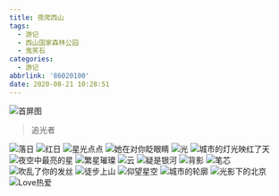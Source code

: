```yaml
---
title: 夜爬西山
tags:
  - 游记
  - 西山国家森林公园
  - 鬼笑石
categories:
  - 游记
abbrlink: '86020100'
date: 2020-08-21 10:28:51
---
```


![首屏图](https://s1.ax1x.com/2020/08/24/dBvlYn.jpg)

<!-- more -->

> 追光者

![落日](https://s1.ax1x.com/2020/08/24/dBvaTJ.jpg)
![红日](https://s1.ax1x.com/2020/08/24/dBvwk9.jpg)
![星光点点](https://s1.ax1x.com/2020/08/24/dBv1Wq.jpg)
![她在对你眨眼睛](https://s1.ax1x.com/2020/08/24/dBvQFs.jpg)
![光](https://s1.ax1x.com/2020/08/24/dBvKoj.jpg)
![城市的灯光映红了天](https://s1.ax1x.com/2020/08/24/dBvuwQ.jpg)
![夜空中最亮的星](https://s1.ax1x.com/2020/08/24/dBv8S0.jpg)
![繁星璀璨](https://s1.ax1x.com/2020/08/24/dBvGlV.jpg)
![云](https://s1.ax1x.com/2020/08/24/dBvYOU.jpg)
![疑是银河](https://s1.ax1x.com/2020/08/24/dBvJyT.jpg)
![背影](https://s1.ax1x.com/2020/08/24/dBvNmF.jpg)
![笔芯](https://s1.ax1x.com/2020/08/24/dBvUw4.jpg)
![吹乱了你的发丝](https://s1.ax1x.com/2020/08/24/dBv0YR.jpg)
![徒步上山](https://s1.ax1x.com/2020/08/24/dBvBf1.jpg)
![仰望星空](https://s1.ax1x.com/2020/08/24/dBvrSx.jpg)
![城市的轮廓](https://s1.ax1x.com/2020/08/24/dBvsl6.jpg)
![光影下的北京](https://s1.ax1x.com/2020/08/24/dBv6OO.jpg)
![Love热爱](https://s1.ax1x.com/2020/08/24/dBvy6K.jpg)
